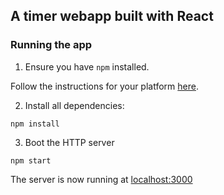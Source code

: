 ## A timer webapp built with React

### Running the app

1. Ensure you have `npm` installed.

Follow the instructions for your platform [here](https://github.com/npm/npm).

2. Install all dependencies:

````
npm install
````

3. Boot the HTTP server

````
npm start
````

The server is now running at [localhost:3000](localhost:3000)
